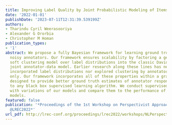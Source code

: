 ```yaml
---
title: Improving Label Quality by Joint Probabilistic Modeling of Items and Annotators
date: '2022-01-01'
publishDate: '2023-07-11T12:31:39.539199Z'
authors:
- Tharindu Cyril Weerasooriya
- Alexander G Ororbia
- Christopher M Homan
publication_types:
- '1'
abstract: We propose a fully Bayesian framework for learning ground truth labels from
  noisy annotators. Our framework ensures scalability by factoring a generative, Bayesian
  soft clustering model over label distributions into the classic David and Skene
  joint annotator-data model. Earlier research along these lines has neither fully
  incorporated label distributions nor explored clustering by annotators only or data
  only. Our framework incorporates all of these properties within a graphical model
  designed to provide better ground truth estimates of annotator responses as input
  to any black box supervised learning algorithm. We conduct supervised learning experiments
  with variations of our models and compare them to the performance of several baseline
  models.
featured: false
publication: '*Proceedings of the 1st Workshop on Perspectivist Approaches to NLP
  @LREC2022*'
url_pdf: http://lrec-conf.org/proceedings/lrec2022/workshops/NLPerspectives/pdf/2022.nlperspectives-1.12.pdf
---
```



